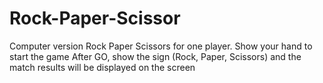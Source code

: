 # Rock-Paper-Scissor
Computer version Rock Paper Scissors for one player.
Show your hand to start the game 
After GO, show the sign (Rock, Paper, Scissors) and the match results will be displayed on the screen
